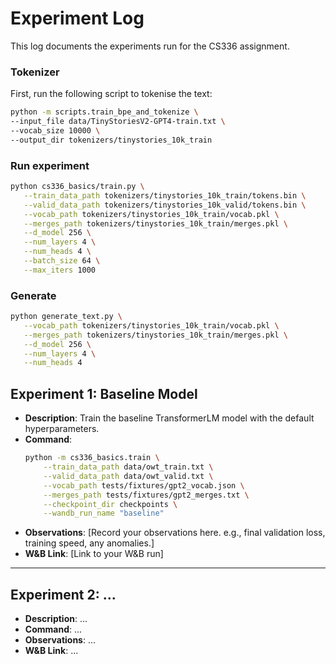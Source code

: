 # Experiment Log

This log documents the experiments run for the CS336 assignment.

### Tokenizer

First, run the following script to tokenise the text:

```bash
python -m scripts.train_bpe_and_tokenize \
--input_file data/TinyStoriesV2-GPT4-train.txt \
--vocab_size 10000 \
--output_dir tokenizers/tinystories_10k_train
```

### Run experiment

```bash
python cs336_basics/train.py \
   --train_data_path tokenizers/tinystories_10k_train/tokens.bin \
   --valid_data_path tokenizers/tinystories_10k_valid/tokens.bin \
   --vocab_path tokenizers/tinystories_10k_train/vocab.pkl \
   --merges_path tokenizers/tinystories_10k_train/merges.pkl \
   --d_model 256 \
   --num_layers 4 \
   --num_heads 4 \
   --batch_size 64 \
   --max_iters 1000
```

### Generate

```bash
python generate_text.py \
   --vocab_path tokenizers/tinystories_10k_train/vocab.pkl \
   --merges_path tokenizers/tinystories_10k_train/merges.pkl \
   --d_model 256 \
   --num_layers 4 \
   --num_heads 4 
```

## Experiment 1: Baseline Model

*   **Description**: Train the baseline TransformerLM model with the default hyperparameters.
*   **Command**:
    ```bash
    python -m cs336_basics.train \
        --train_data_path data/owt_train.txt \
        --valid_data_path data/owt_valid.txt \
        --vocab_path tests/fixtures/gpt2_vocab.json \
        --merges_path tests/fixtures/gpt2_merges.txt \
        --checkpoint_dir checkpoints \
        --wandb_run_name "baseline"
    ```
*   **Observations**: [Record your observations here. e.g., final validation loss, training speed, any anomalies.]
*   **W&B Link**: [Link to your W&B run]

---

## Experiment 2: ...

*   **Description**: ...
*   **Command**: ...
*   **Observations**: ...
*   **W&B Link**: ...



